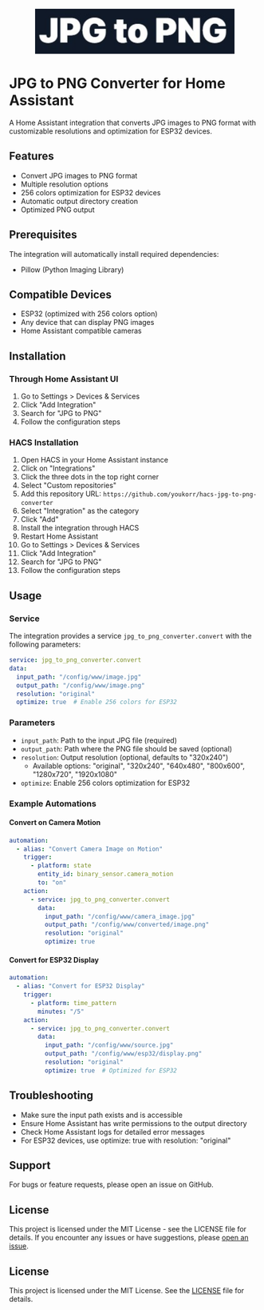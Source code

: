 <p align="center">
  <img src="logo.png" alt="JPG to PNG Converter" width="400"/>
</p>

# JPG to PNG Converter for Home Assistant

A Home Assistant integration that converts JPG images to PNG format with customizable resolutions and optimization for ESP32 devices.

## Features
- Convert JPG images to PNG format
- Multiple resolution options
- 256 colors optimization for ESP32 devices
- Automatic output directory creation
- Optimized PNG output

## Prerequisites
The integration will automatically install required dependencies:
- Pillow (Python Imaging Library)

## Compatible Devices
- ESP32 (optimized with 256 colors option)
- Any device that can display PNG images
- Home Assistant compatible cameras

## Installation

### Through Home Assistant UI
1. Go to Settings > Devices & Services
2. Click "Add Integration"
3. Search for "JPG to PNG"
4. Follow the configuration steps

### HACS Installation
1. Open HACS in your Home Assistant instance
2. Click on "Integrations"
3. Click the three dots in the top right corner
4. Select "Custom repositories"
5. Add this repository URL: `https://github.com/youkorr/hacs-jpg-to-png-converter`
6. Select "Integration" as the category
7. Click "Add"
8. Install the integration through HACS
9. Restart Home Assistant
10. Go to Settings > Devices & Services
11. Click "Add Integration"
12. Search for "JPG to PNG"
13. Follow the configuration steps

## Usage

### Service
The integration provides a service `jpg_to_png_converter.convert` with the following parameters:

```yaml
service: jpg_to_png_converter.convert
data:
  input_path: "/config/www/image.jpg"
  output_path: "/config/www/image.png"
  resolution: "original"
  optimize: true  # Enable 256 colors for ESP32
```

### Parameters
- `input_path`: Path to the input JPG file (required)
- `output_path`: Path where the PNG file should be saved (optional)
- `resolution`: Output resolution (optional, defaults to "320x240")
  - Available options: "original", "320x240", "640x480", "800x600", "1280x720", "1920x1080"
- `optimize`: Enable 256 colors optimization for ESP32 

### Example Automations

#### Convert on Camera Motion
```yaml
automation:
  - alias: "Convert Camera Image on Motion"
    trigger:
      - platform: state
        entity_id: binary_sensor.camera_motion
        to: "on"
    action:
      - service: jpg_to_png_converter.convert
        data:
          input_path: "/config/www/camera_image.jpg"
          output_path: "/config/www/converted/image.png"
          resolution: "original"
          optimize: true
```

#### Convert for ESP32 Display
```yaml
automation:
  - alias: "Convert for ESP32 Display"
    trigger:
      - platform: time_pattern
        minutes: "/5"
    action:
      - service: jpg_to_png_converter.convert
        data:
          input_path: "/config/www/source.jpg"
          output_path: "/config/www/esp32/display.png"
          resolution: "original"
          optimize: true  # Optimized for ESP32
```

## Troubleshooting
- Make sure the input path exists and is accessible
- Ensure Home Assistant has write permissions to the output directory
- Check Home Assistant logs for detailed error messages
- For ESP32 devices, use optimize: true with resolution: "original"

## Support
For bugs or feature requests, please open an issue on GitHub.

## License
This project is licensed under the MIT License - see the LICENSE file for details.
If you encounter any issues or have suggestions, please [open an issue](https://github.com/youkorr/hacs-jpg-to-png-converter/issues).

## License
This project is licensed under the MIT License. See the [LICENSE](LICENSE) file for details.
